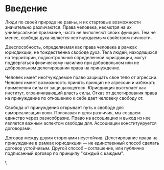 # Введение

Люди по своей природе не равны, и их стартовые возможности значительно различаются. Права человека, несмотря на их универсальное признание, часто не выполняют своих функций. Тем не менее, свобода духа является неотчуждаемым свойством личности.

Дееспособность, определяемая как права человека в рамках юрисдикции, не тождественна свободе духа. Тела людей, находящихся на территории, подконтрольной определенной юрисдикции, могут подвергаться физическому насилию при добровольном или не добровольном делегировании права на принуждение.&#x20;

Человек имеет неотчуждаемое право защищать свое тело от агрессии. Человек имеет возможность принять принцип не агрессии и избежать применения силы от защищающегося. Юрисдикция выступает как институт, ограничивающий власть силы. Отказ от делегирования права на принуждение по отношению к себе дает человеку свободу от.

Свобода от принуждения открывает путь к свободе для самореализации воли. Признавая и ценя различия, мы создаем единство через разнообразие. Право на ассоциацию и выход из нее является важным аспектом свободы для. Ассоциации конституируется договорами.&#x20;

Договор между двумя сторонами неустойчив. Делегирование права на принуждение в рамках юрисдикции — не единственный способ сделать договор устойчивым. Другой способ – соглашение, или публично подписанный договор по принципу “каждый с каждым”.&#x20;

\
